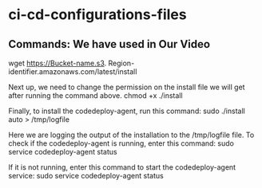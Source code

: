 # ci-cd-configurations-files

## Commands: We have used in Our Video


wget https://Bucket-name.s3.
Region-identifier.amazonaws.com/latest/install


Next up, we need to change the permission on the install file we will get after running the command above.
chmod +x ./install

Finally, to install the codedeploy-agent, run this command:
sudo ./install auto > /tmp/logfile

Here we are logging the output of the installation to the /tmp/logfile file. To check if the codedeploy-agent is running, enter this command:
sudo service codedeploy-agent status

If it is not running, enter this command to start the codedeploy-agent service:
sudo service codedeploy-agent status


